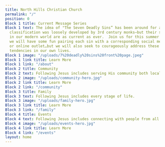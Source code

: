 ```yaml
---
title: North Hills Christian Church
permalink: "/"
position: 0
Block 1 title: Current Message Series
Block 1 text: The idea of "The Seven Deadly Sins” has been around for a long time—their
  classification was loosely developed by 3rd century monks—but their strongholds
  in our modern world are as current as ever.  Join us for this summer series where
  we will have some fun pairing each sin with a corresponding social media platform
  or online outlet…but we will also seek to courageously address these destructive
  tendencies in our own lives.
Block 1 image: "/uploads/7%20deadly%20sins%20front%20page.jpeg"
Block 1 link title: Learn More
Block 1 link: "/about"
Block 2 title: Community
Block 2 text: Following Jesus includes serving His community both locally and globally.
Block 2 image: "/uploads/community-hero.jpg"
Block 2 link title: Learn More
Block 2 link: "/community"
Block 3 title: Family
Block 3 text: Following Jesus includes every stage of life.
Block 3 image: "/uploads/family-hero.jpg"
Block 3 link title: Learn More
Block 3 link: "/family"
Block 4 title: Events
Block 4 text: Following Jesus includes connecting with people from all walks of life.
Block 4 image: "/uploads/events-hero.jpg"
Block 4 link title: Learn More
Block 4 link: "/events"
layout: home
---
```



